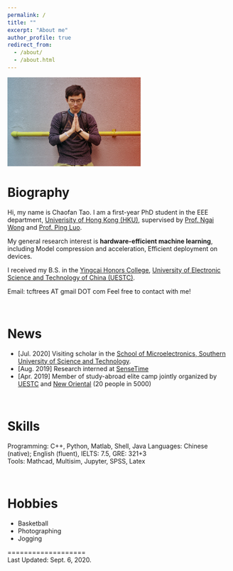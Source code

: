 ```yaml
---
permalink: /
title: ""
excerpt: "About me"
author_profile: true
redirect_from: 
  - /about/
  - /about.html
---
```


<img src="../images/cftao.jpg" width="300" height="200"/>

# Biography
Hi, my name is Chaofan Tao. I am a first-year PhD student in the EEE department, [Univerisity of Hong Kong (HKU)](https://www.hku.hk/), supervised by [Prof. Ngai Wong](https://www.eee.hku.hk/~nwong/) and [Prof. Ping Luo](http://luoping.me/). 

My general research interest is __hardware-efficient machine learning__, including Model compression and acceleration, Efficient deployment on devices.

I received my B.S. in the [Yingcai Honors College](http://www.yingcai.uestc.edu.cn/), [University of Electronic Science and Technology of China (UESTC)](https://www.uestc.edu.cn/).

Email: tcftrees AT gmail DOT com  Feel free to contact with me!

<br>



# News
* [Jul. 2020] Visiting scholar in the [School of Microelectronics, Southern University of Science and Technology](https://sme.sustech.edu.cn/).
* [Aug. 2019] Research interned at [SenseTime](https://www.sensetime.com/en/)
* [Apr. 2019] Member of study-abroad elite camp jointly organized by [UESTC](https://www.uestc.edu.cn/) and [New Oriental](http://www.neworiental.org/english/) (20 people in 5000)

 
 
<br>


# Skills
Programming: C++, Python, Matlab, Shell, Java
Languages: Chinese (native); English (fluent), IELTS: 7.5, GRE: 321+3  
Tools: Mathcad, Multisim, Jupyter, SPSS, Latex  

<br>


# Hobbies
- Basketball
- Photographing
- Jogging


===================  
Last Updated: Sept. 6, 2020.

<br>
<br>
<br>
